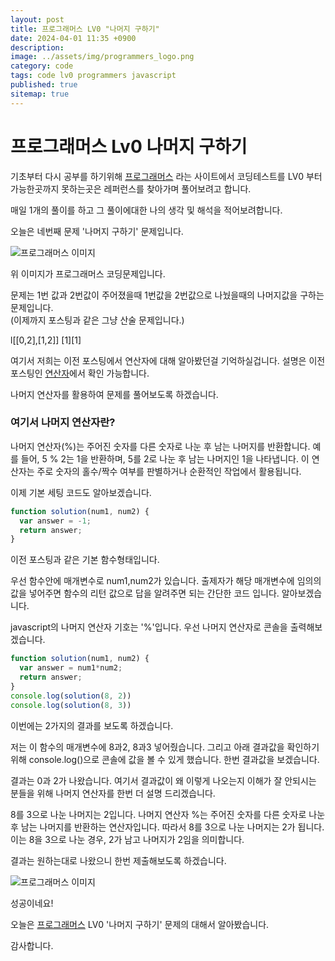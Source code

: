 ```yaml
---
layout: post
title: 프로그래머스 LV0 "나머지 구하기"
date: 2024-04-01 11:35 +0900
description: 
image: ../assets/img/programmers_logo.png
category: code
tags: code lv0 programmers javascript
published: true
sitemap: true
---
```


# 프로그래머스 Lv0 나머지 구하기

  기초부터 다시 공부를 하기위해 [프로그래머스](https://programmers.co.kr/) 라는 사이트에서
  코딩테스트를 LV0 부터 가능한곳까지 못하는곳은 레퍼런스를 찾아가며 풀어보려고 합니다.
  
  매일 1개의 풀이를 하고 그 풀이에대한 나의 생각 및 해석을 적어보려합니다.

  오늘은 네번째 문제 '나머지 구하기' 문제입니다.

  ![프로그래머스 이미지](../assets/img/나머지구하기_01.png)

  위 이미지가 프로그래머스 코딩문제입니다.
  
  문제는 1번 값과 2번값이 주어졌을때 1번값을 2번값으로 나눴을때의 나머지값을 구하는 문제입니다.   
  (이제까지 포스팅과 같은 그냥 산술 문제입니다.)

  l[[0,2],[1,2]]
  [1][1]

  여기서 저희는 이전 포스팅에서 연산자에 대해 알아봤던걸 기억하실겁니다.
  설명은 이전 포스팅인 [연산자](https://spearboy.github.io/posts/programmers_3#연산자)에서 확인 가능합니다.

  나머지 연산자를 활용하여 문제를 풀어보도록 하겠습니다.

### 여기서 나머지 연산자란?
  나머지 연산자(%)는 주어진 숫자를 다른 숫자로 나눈 후 남는 나머지를 반환합니다.  예를 들어, 5 % 2는 1을 반환하며, 5를 2로 나눈 후 남는 나머지인 1을 나타냅니다.   이 연산자는 주로 숫자의 홀수/짝수 여부를 판별하거나 순환적인 작업에서 활용됩니다.

  이제 기본 세팅 코드도 알아보겠습니다.
  
```javascript
function solution(num1, num2) {
  var answer = -1;
  return answer;
}
``` 
이전 포스팅과 같은 기본 함수형태입니다.

우선 함수안에 매개변수로 num1,num2가 있습니다. 출제자가 해당 매개변수에 임의의 값을 넣어주면
함수의 리턴 값으로 답을 알려주면 되는 간단한 코드 입니다.
알아보겠습니다.

javascript의 나머지 연산자 기호는 '%'입니다.
우선 나머지 연산자로 콘솔을 출력해보겠습니다.

```javascript
function solution(num1, num2) {
  var answer = num1*num2;
  return answer;
}
console.log(solution(8, 2))
console.log(solution(8, 3))
``` 

이번에는 2가지의 결과를 보도록 하겠습니다.

저는 이 함수의 매개변수에 8과2, 8과3 넣어줬습니다. 
그리고 아래 결과값을 확인하기 위해 console.log()으로 콘솔에 값을 볼 수 있게 했습니다.
한번 결과값을 보겠습니다.

결과는 0과 2가 나왔습니다.
여기서 결과값이 왜 이렇게 나오는지 이해가 잘 안되시는 분들을 위해 나머지 연산자를 한번 더 설명 드리겠습니다.

8를 3으로 나눈 나머지는 2입니다.
나머지 연산자 %는 주어진 숫자를 다른 숫자로 나눈 후 남는 나머지를 반환하는 연산자입니다. 따라서 8를 3으로 나눈 나머지는 2가 됩니다.
이는 8을 3으로 나눈 경우, 2가 남고 나머지가 2임을 의미합니다.

결과는 원하는대로 나왔으니 한번 제출해보도록 하겠습니다.

![프로그래머스 이미지](../assets/img/나머지구하기_02.png)

성공이네요!

오늘은 [프로그래머스](https://programmers.co.kr/) LV0 '나머지 구하기' 문제의 대해서 알아봤습니다.

감사합니다.